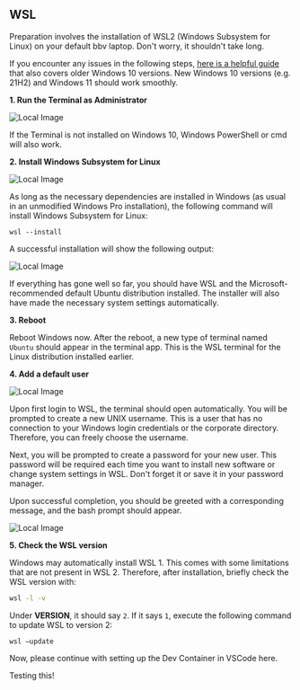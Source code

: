 ## WSL
Preparation involves the installation of WSL2 (Windows Subsystem for Linux) on your default bbv laptop. Don't worry, it shouldn't take long.

If you encounter any issues in the following steps, [here is a helpful guide](https://pureinfotech.com/install-windows-subsystem-linux-2-windows-10/) that also covers older Windows 10 versions. New Windows 10 versions (e.g. 21H2) and Windows 11 should work smoothly.

**1. Run the Terminal as Administrator**

![Local Image](./images/Step_1_terminal.png "Terminal in Windows 11 Search")

If the Terminal is not installed on Windows 10, Windows PowerShell or cmd will also work.

**2. Install Windows Subsystem for Linux**

![Local Image](./images/Step_3_wsl_install_start.png "Windows PowerShell with command")

As long as the necessary dependencies are installed in Windows (as usual in an unmodified Windows Pro installation), the following command will install Windows Subsystem for Linux:

```
wsl --install
```

A successful installation will show the following output:

![Local Image](./images/Step_3_wsl_install_reboot.png "Windows PowerShell after successful installation")

If everything has gone well so far, you should have WSL and the Microsoft-recommended default Ubuntu distribution installed. The installer will also have made the necessary system settings automatically.

**3. Reboot**

Reboot Windows now. After the reboot, a new type of terminal named `Ubuntu` should appear in the terminal app. This is the WSL terminal for the Linux distribution installed earlier.

**4. Add a default user**

![Local Image](./images/Step_5_wsl_create_user.png "Title of the local image")

Upon first login to WSL, the terminal should open automatically. You will be prompted to create a new UNIX username. This is a user that has no connection to your Windows login credentials or the corporate directory. Therefore, you can freely choose the username.

Next, you will be prompted to create a password for your new user. This password will be required each time you want to install new software or change system settings in WSL. Don't forget it or save it in your password manager.

Upon successful completion, you should be greeted with a corresponding message, and the bash prompt should appear.

![Local Image](./images/Step_5_wsl_installation_complete.png "Title of the local image")

**5. Check the WSL version**

Windows may automatically install WSL 1. This comes with some limitations that are not present in WSL 2. Therefore, after installation, briefly check the WSL version with:

```bash
wsl -l -v
```

Under **VERSION**, it should say `2`. If it says `1`, execute the following command to update WSL to version 2:

```
wsl –update
```

Now, please continue with setting up the Dev Container in VSCode here.

Testing this!